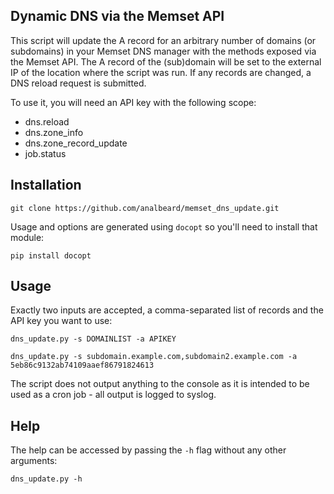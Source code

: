 ## Dynamic DNS via the Memset API

This script will update the A record for an arbitrary number of domains (or subdomains) in your Memset DNS manager with the methods exposed via the Memset API. The A record of the (sub)domain will be set to the external IP of the location where the script was run. If any records are changed, a DNS reload request is submitted.

To use it, you will need an API key with the following scope:

* dns.reload
* dns.zone_info
* dns.zone_record_update
* job.status

## Installation

```
git clone https://github.com/analbeard/memset_dns_update.git
```

Usage and options are generated using `docopt` so you'll need to install that module:

```
pip install docopt
```

## Usage

Exactly two inputs are accepted, a comma-separated list of records and the API key you want to use:

```
dns_update.py -s DOMAINLIST -a APIKEY

dns_update.py -s subdomain.example.com,subdomain2.example.com -a 5eb86c9132ab74109aaef86791824613
```

The script does not output anything to the console as it is intended to be used as a cron job - all output is logged to syslog.

## Help

The help can be accessed by passing the `-h` flag without any other arguments:

```
dns_update.py -h
```
